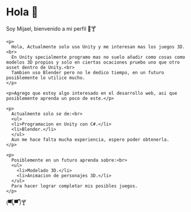 <body>
  <div>
    <h1>Hola 🥵</h1>
  </div>

  <div>
    <p>Soy Mijael, bienvenido a mi perfil 🧐🍸<p>
  </div>
  
  <div>
    
    <p>
      Hola, Actualmente solo uso Unity y me interesan mas los juegos 3D.<br>
      En Unity specialmente programo mas no suelo añadir como cosas como modelos 3D propios y solo en ciertas ocaciones pruebo uno que otro asset dentro de Unity.<br>
      Tambien uso Blender pero no le dedico tiempo, en un futuro posiblemente lo utilice mucho.
    </p>
    
    <p>Agrego que estoy algo interesado en el desarrollo web, asi que posiblemente aprenda un poco de este.</p>
    
    <p>
      Actualmente solo se de:<br>
      <ul>
      <li>Programacion en Unity con C#.</li>
      <li>Blender.</li>
      </ul>
      Aun me hace falta mucha experiencia, espero poder obtenerla.
    </p>
 
    <p>
      Posiblemente en un futuro aprenda sobre:<br>
      <ul>
        <li>Modelado 3D.</li>
        <li>Animacion de personajes 3D.</li>
      </ul>
      Para hacer lograr completar mis posibles juegos.
    </p>
    
  </div>
  
</body>

<footer>(▀̿Ĺ̯▀̿ ̿)🍸</footer>
